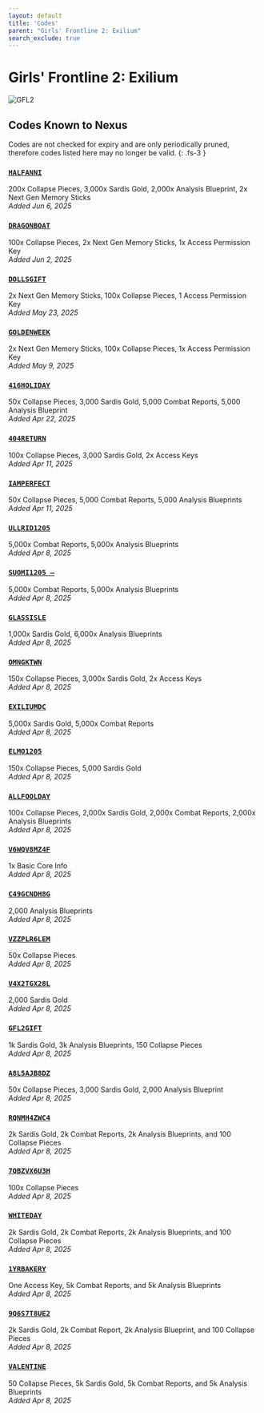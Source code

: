 ```yaml
---
layout: default
title: 'Codes'
parent: "Girls' Frontline 2: Exilium"
search_exclude: true
---
```


# Girls' Frontline 2: Exilium

![GFL2](https://cdn.discordapp.com/emojis/1356717156255006992.png)

## Codes Known to Nexus

Codes are not checked for expiry and are only periodically pruned, therefore codes listed here may no longer be valid.
{: .fs-3 }

### [`HALFANNI`](https://nexus-codes.app/copy/?code=HALFANNI)

200x Collapse Pieces, 3,000x Sardis Gold, 2,000x Analysis Blueprint, 2x Next Gen Memory Sticks<br />*Added Jun 6, 2025*

### [`DRAGONBOAT`](https://nexus-codes.app/copy/?code=DRAGONBOAT)

100x Collapse Pieces, 2x Next Gen Memory Sticks, 1x Access Permission Key<br />*Added Jun 2, 2025*

### [`DOLLSGIFT`](https://nexus-codes.app/copy/?code=DOLLSGIFT)

2x Next Gen Memory Sticks, 100x Collapse Pieces, 1 Access Permission Key<br />*Added May 23, 2025*

### [`GOLDENWEEK`](https://nexus-codes.app/copy/?code=GOLDENWEEK)

2x Next Gen Memory Sticks, 100x Collapse Pieces, 1x Access Permission Key<br />*Added May 9, 2025*

### [`416HOLIDAY`](https://nexus-codes.app/copy/?code=416HOLIDAY)

50x Collapse Pieces, 3,000 Sardis Gold, 5,000 Combat Reports, 5,000 Analysis Blueprint<br />*Added Apr 22, 2025*

### [`404RETURN`](https://nexus-codes.app/copy/?code=404RETURN)

100x Collapse Pieces, 3,000 Sardis Gold, 2x Access Keys<br />*Added Apr 11, 2025*

### [`IAMPERFECT`](https://nexus-codes.app/copy/?code=IAMPERFECT)

50x Collapse Pieces, 5,000 Combat Reports, 5,000 Analysis Blueprints<br />*Added Apr 11, 2025*

### [`ULLRID1205`](https://nexus-codes.app/copy/?code=ULLRID1205)

5,000x Combat Reports, 5,000x Analysis Blueprints<br />*Added Apr 8, 2025*

### [`SUOMI1205 –`](https://nexus-codes.app/copy/?code=SUOMI1205%20%E2%80%93)

5,000x Combat Reports, 5,000x Analysis Blueprints<br />*Added Apr 8, 2025*

### [`GLASSISLE`](https://nexus-codes.app/copy/?code=GLASSISLE)

1,000x Sardis Gold, 6,000x Analysis Blueprints<br />*Added Apr 8, 2025*

### [`OMNGKTWN`](https://nexus-codes.app/copy/?code=OMNGKTWN)

150x Collapse Pieces, 3,000x Sardis Gold, 2x Access Keys<br />*Added Apr 8, 2025*

### [`EXILIUMDC`](https://nexus-codes.app/copy/?code=EXILIUMDC)

5,000x Sardis Gold, 5,000x Combat Reports<br />*Added Apr 8, 2025*

### [`ELMO1205`](https://nexus-codes.app/copy/?code=ELMO1205)

150x Collapse Pieces, 5,000 Sardis Gold<br />*Added Apr 8, 2025*

### [`ALLFOOLDAY`](https://nexus-codes.app/copy/?code=ALLFOOLDAY)

100x Collapse Pieces, 2,000x Sardis Gold, 2,000x Combat Reports, 2,000x Analysis Blueprints<br />*Added Apr 8, 2025*

### [`V6WQV8MZ4F`](https://nexus-codes.app/copy/?code=V6WQV8MZ4F)

1x Basic Core Info<br />*Added Apr 8, 2025*

### [`C49GCNDH8G`](https://nexus-codes.app/copy/?code=C49GCNDH8G)

2,000 Analysis Blueprints<br />*Added Apr 8, 2025*

### [`VZZPLR6LEM`](https://nexus-codes.app/copy/?code=VZZPLR6LEM)

50x Collapse Pieces<br />*Added Apr 8, 2025*

### [`V4X2TGX28L`](https://nexus-codes.app/copy/?code=V4X2TGX28L)

2,000 Sardis Gold<br />*Added Apr 8, 2025*

### [`GFL2GIFT`](https://nexus-codes.app/copy/?code=GFL2GIFT)

1k Sardis Gold, 3k Analysis Blueprints, 150 Collapse Pieces<br />*Added Apr 8, 2025*

### [`A8L5AJB8DZ`](https://nexus-codes.app/copy/?code=A8L5AJB8DZ)

50x Collapse Pieces, 3,000 Sardis Gold, 2,000 Analysis Blueprint<br />*Added Apr 8, 2025*

### [`RQNMH4ZWC4`](https://nexus-codes.app/copy/?code=RQNMH4ZWC4)

2k Sardis Gold, 2k Combat Reports, 2k Analysis Blueprints, and 100 Collapse Pieces<br />*Added Apr 8, 2025*

### [`7QBZVX6U3H`](https://nexus-codes.app/copy/?code=7QBZVX6U3H)

100x Collapse Pieces<br />*Added Apr 8, 2025*

### [`WHITEDAY`](https://nexus-codes.app/copy/?code=WHITEDAY)

2k Sardis Gold, 2k Combat Reports, 2k Analysis Blueprints, and 100 Collapse Pieces<br />*Added Apr 8, 2025*

### [`1YRBAKERY`](https://nexus-codes.app/copy/?code=1YRBAKERY)

One Access Key, 5k Combat Reports, and 5k Analysis Blueprints<br />*Added Apr 8, 2025*

### [`9Q6S7T8UE2`](https://nexus-codes.app/copy/?code=9Q6S7T8UE2)

2k Sardis Gold, 2k Combat Report, 2k Analysis Blueprint, and 100 Collapse Pieces<br />*Added Apr 8, 2025*

### [`VALENTINE`](https://nexus-codes.app/copy/?code=VALENTINE)

50 Collapse Pieces, 5k Sardis Gold, 5k Combat Reports, and 5k Analysis Blueprints<br />*Added Apr 8, 2025*